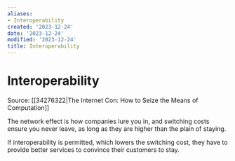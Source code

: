 ```yaml
---
aliases:
- Interoperability
created: '2023-12-24'
date: '2023-12-24'
modified: '2023-12-24'
title: Interoperability
---
```


# Interoperability

Source: [[34276322|The Internet Con: How to Seize the Means of Computation]]

The network effect is how companies lure you in, and switching costs ensure you never leave, as long as they are higher than the plain of staying.

If interoperability is permitted, which lowers the switching cost, they have to provide better services to convince their customers to stay.